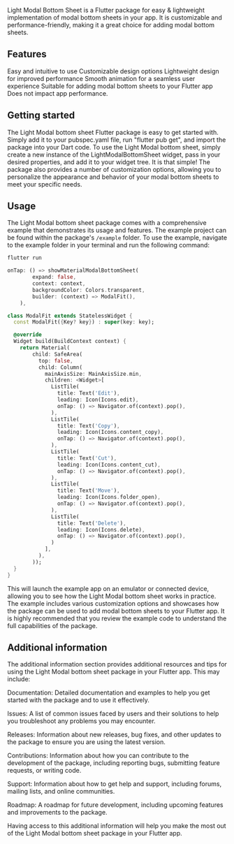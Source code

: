 <!--
This README describes the package. If you publish this package to pub.dev,
this README's contents appear on the landing page for your package.

For information about how to write a good package README, see the guide for
[writing package pages](https://dart.dev/guides/libraries/writing-package-pages).

For general information about developing packages, see the Dart guide for
[creating packages](https://dart.dev/guides/libraries/create-library-packages)
and the Flutter guide for
[developing packages and plugins](https://flutter.dev/developing-packages).
-->

Light Modal Bottom Sheet is a Flutter package for easy & lightweight implementation of modal bottom 
sheets in your app. It is customizable and performance-friendly, making it a great choice for adding 
modal bottom sheets.

## Features

Easy and intuitive to use
Customizable design options
Lightweight design for improved performance
Smooth animation for a seamless user experience
Suitable for adding modal bottom sheets to your Flutter app
Does not impact app performance.

## Getting started

The Light Modal bottom sheet Flutter package is easy to get started with. Simply add it to your 
pubspec.yaml file, run "flutter pub get", and import the package into your Dart code. To use the 
Light Modal bottom sheet, simply create a new instance of the LightModalBottomSheet widget, 
pass in your desired properties, and add it to your widget tree. It is that simple! The package also 
provides a number of customization options, allowing you to personalize the appearance and 
behavior of your modal bottom sheets to meet your specific needs.

## Usage
The Light Modal bottom sheet package comes with a comprehensive example that demonstrates its usage 
and features. The example project can be found within the package's `/example` folder. 
To use the example, navigate to the example folder in your terminal and run the following command:

```bash
flutter run
```

```dart
onTap: () => showMaterialModalBottomSheet(
        expand: false,
        context: context,
        backgroundColor: Colors.transparent,
        builder: (context) => ModalFit(),
    ),
```

```dart
class ModalFit extends StatelessWidget {
  const ModalFit({Key? key}) : super(key: key);

  @override
  Widget build(BuildContext context) {
    return Material(
        child: SafeArea(
          top: false,
          child: Column(
            mainAxisSize: MainAxisSize.min,
            children: <Widget>[
              ListTile(
                title: Text('Edit'),
                leading: Icon(Icons.edit),
                onTap: () => Navigator.of(context).pop(),
              ),
              ListTile(
                title: Text('Copy'),
                leading: Icon(Icons.content_copy),
                onTap: () => Navigator.of(context).pop(),
              ),
              ListTile(
                title: Text('Cut'),
                leading: Icon(Icons.content_cut),
                onTap: () => Navigator.of(context).pop(),
              ),
              ListTile(
                title: Text('Move'),
                leading: Icon(Icons.folder_open),
                onTap: () => Navigator.of(context).pop(),
              ),
              ListTile(
                title: Text('Delete'),
                leading: Icon(Icons.delete),
                onTap: () => Navigator.of(context).pop(),
              )
            ],
          ),
        ));
  }
}
```
This will launch the example app on an emulator or connected device, allowing you to see 
how the Light Modal bottom sheet works in practice. The example includes various customization 
options and showcases how the package can be used to add modal bottom sheets to your Flutter app. 
It is highly recommended that you review the example code to understand the full capabilities of 
the package.

## Additional information

The additional information section provides additional resources and tips for using the Light Modal bottom sheet package in your Flutter app. This may include:

Documentation: Detailed documentation and examples to help you get started with the package and to use it effectively.

Issues: A list of common issues faced by users and their solutions to help you troubleshoot any problems you may encounter.

Releases: Information about new releases, bug fixes, and other updates to the package to ensure you are using the latest version.

Contributions: Information about how you can contribute to the development of the package, including reporting bugs, submitting feature requests, or writing code.

Support: Information about how to get help and support, including forums, mailing lists, and online communities.

Roadmap: A roadmap for future development, including upcoming features and improvements to the package.

Having access to this additional information will help you make the most out of the Light Modal bottom sheet package in your Flutter app.





